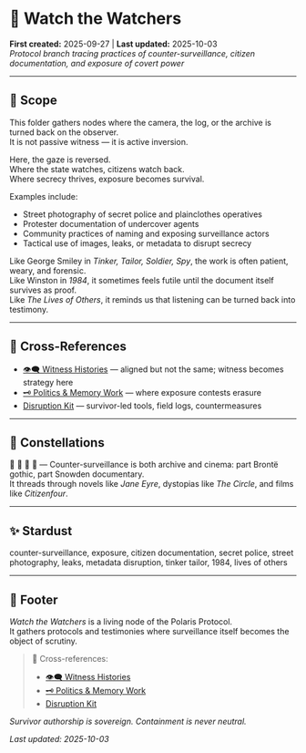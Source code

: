 # 🧿 Watch the Watchers  
**First created:** 2025-09-27 | **Last updated:** 2025-10-03  
*Protocol branch tracing practices of counter-surveillance, citizen documentation, and exposure of covert power*  

---

## 🌱 Scope  

This folder gathers nodes where the camera, the log, or the archive is turned back on the observer.  
It is not passive witness — it is active inversion.  

Here, the gaze is reversed.  
Where the state watches, citizens watch back.  
Where secrecy thrives, exposure becomes survival.  

Examples include:  
- Street photography of secret police and plainclothes operatives  
- Protester documentation of undercover agents  
- Community practices of naming and exposing surveillance actors  
- Tactical use of images, leaks, or metadata to disrupt secrecy  

Like George Smiley in *Tinker, Tailor, Soldier, Spy*, the work is often patient, weary, and forensic.  
Like Winston in *1984*, it sometimes feels futile until the document itself survives as proof.  
Like *The Lives of Others*, it reminds us that listening can be turned back into testimony.  

---

## 📡 Cross-References  

- [👁️‍🗨️ Witness Histories](../Big_Picture_Protocols/👁️‍🗨️_Witness_Historical_Casefiles) — aligned but not the same; witness becomes strategy here  
- [🗝️ Politics & Memory Work](../Big_Picture_Protocols/🗝️_Politics_Memory_Work) — where exposure contests erasure  
- [Disruption Kit](../../Disruption_Kit) — survivor-led tools, field logs, countermeasures  

---

## 🌌 Constellations  

🧿 📸 🔮 🎥 — Counter-surveillance is both archive and cinema: part Brontë gothic, part Snowden documentary.  
It threads through novels like *Jane Eyre*, dystopias like *The Circle*, and films like *Citizenfour*.  

---

## ✨ Stardust  

counter-surveillance, exposure, citizen documentation, secret police, street photography, leaks, metadata disruption, tinker tailor, 1984, lives of others  

---

## 🏮 Footer  

*Watch the Watchers* is a living node of the Polaris Protocol.  
It gathers protocols and testimonies where surveillance itself becomes the object of scrutiny.  

> 📡 Cross-references:  
> - [👁️‍🗨️ Witness Histories](../👁️‍🗨️_Witness_Historical_Casefiles)  
> - [🗝️ Politics & Memory Work](../🗝️_Politics_Memory_Work)  
> - [Disruption Kit](../../Disruption_Kit)  

*Survivor authorship is sovereign. Containment is never neutral.*  

_Last updated: 2025-10-03_
